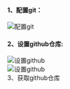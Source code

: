 #### 1、配置git：  
 ![配置git](https://i.loli.net/2019/07/05/5d1e9d4c367a534704.png)  
#### 2、设置github仓库:  
![设置github](https://i.loli.net/2019/07/05/5d1e9deedfe6d70972.png)  
![设置github](https://i.loli.net/2019/07/05/5d1e9deef089048972.png)  
3、获取github仓库  

